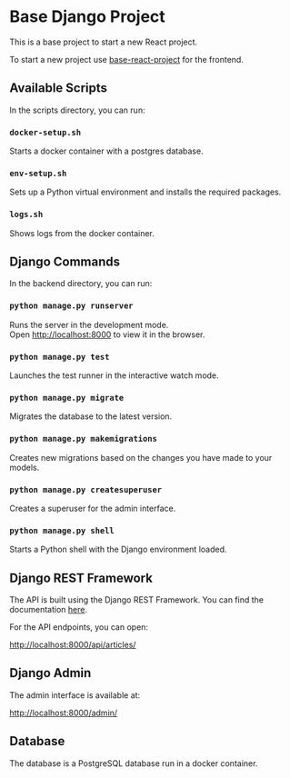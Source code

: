 # Base Django Project

This is a base project to start a new React project.

To start a new project use [base-react-project]([https://github.com/ClarenceLindh/base-django-project](https://github.com/ClarenceLindh/base-react-project)) for the frontend.

## Available Scripts

In the scripts directory, you can run:

### `docker-setup.sh`

Starts a docker container with a postgres database.

### `env-setup.sh`

Sets up a Python virtual environment and installs the required packages.

### `logs.sh`
Shows logs from the docker container.

## Django Commands

In the backend directory, you can run:

### `python manage.py runserver`

Runs the server in the development mode.<br />
Open [http://localhost:8000](http://localhost:8000) to view it in the browser.

### `python manage.py test`

Launches the test runner in the interactive watch mode.

### `python manage.py migrate`

Migrates the database to the latest version.

### `python manage.py makemigrations`

Creates new migrations based on the changes you have made to your models.

### `python manage.py createsuperuser`

Creates a superuser for the admin interface.

### `python manage.py shell`

Starts a Python shell with the Django environment loaded.

## Django REST Framework

The API is built using the Django REST Framework. You can find the documentation [here](https://www.django-rest-framework.org/).

For the API endpoints, you can open:

[http://localhost:8000/api/articles/](http://localhost:8000/api/articles/)

## Django Admin

The admin interface is available at:

[http://localhost:8000/admin/](http://localhost:8000/admin/)

## Database

The database is a PostgreSQL database run in a docker container.

